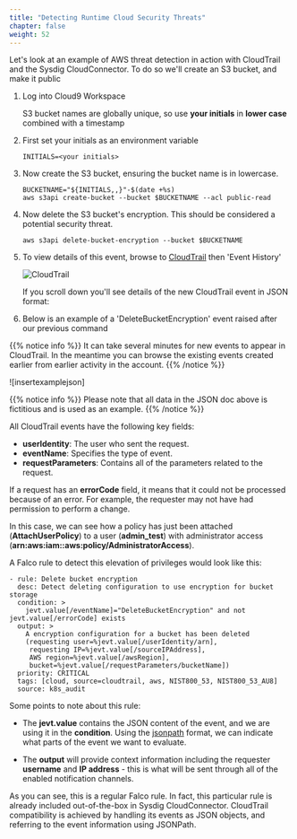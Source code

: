 ```yaml
---
title: "Detecting Runtime Cloud Security Threats"
chapter: false
weight: 52
---
```


Let's look at an example of AWS threat detection in action with CloudTrail and the Sysdig CloudConnector.  To do so we'll create an S3 bucket, and make it public

1. Log into Cloud9 Workspace

      S3 bucket names are globally unique, so use **your initials** in **lower case** combined with a timestamp

2. First set your initials as an environment variable

    ```
    INITIALS=<your initials>
    ```

3. Now create the S3 bucket, ensuring the bucket name is in lowercase.

    ```
    BUCKETNAME="${INITIALS,,}"-$(date +%s)
    aws s3api create-bucket --bucket $BUCKETNAME --acl public-read
    ```

4. Now delete the S3 bucket's encryption.  This should be considered a potential security threat.

    ```
    aws s3api delete-bucket-encryption --bucket $BUCKETNAME
    ```

4. To view details of this event, browse to [CloudTrail](https://console.aws.amazon.com/cloudtrail/home) then 'Event History'

    ![CloudTrail](/images/50_module_3/cloudtrail01.png)

    If you scroll down you'll see details of the new CloudTrail event in JSON format:

5. Below is an example of a 'DeleteBucketEncryption' event raised after our previous command

{{% notice info %}}
It can take several minutes for new events to appear in CloudTrail. In the meantime you can browse the existing events created earlier from earlier activity in the account.
{{% /notice %}}

![insertexamplejson]

{{% notice info %}}
Please note that all data in the JSON doc above is fictitious and is used as an example.
{{% /notice %}}


All CloudTrail events have the following key fields:

- **userIdentity**: The user who sent the request.
- **eventName**: Specifies the type of event.
- **requestParameters**: Contains all of the parameters related to the request.

If a request has an **errorCode** field, it means that it could not be processed because of an error. For example, the requester may not have had permission to perform a change.

In this case, we can see how a policy has just been attached (**AttachUserPolicy**) to a user (**admin_test**) with administrator access (**arn:aws:iam::aws:policy/AdministratorAccess**).

A Falco rule to detect this elevation of privileges would look like this:


```
- rule: Delete bucket encryption
  desc: Detect deleting configuration to use encryption for bucket storage
  condition: >
    jevt.value[/eventName]="DeleteBucketEncryption" and not jevt.value[/errorCode] exists
  output: >
    A encryption configuration for a bucket has been deleted
    (requesting user=%jevt.value[/userIdentity/arn],
     requesting IP=%jevt.value[/sourceIPAddress],
     AWS region=%jevt.value[/awsRegion],
     bucket=%jevt.value[/requestParameters/bucketName])
  priority: CRITICAL
  tags: [cloud, source=cloudtrail, aws, NIST800_53, NIST800_53_AU8]
  source: k8s_audit
```

Some points to note about this rule:

 - The **jevt.value** contains the JSON content of the event, and we are using it in the **condition**. Using the [jsonpath](https://jsonpath.com/) format, we can indicate what parts of the event we want to evaluate.

 - The **output** will provide context information including the requester **username** and **IP address** - this is what will be sent through all of the enabled notification channels.

As you can see, this is a regular Falco rule. In fact, this particular rule is already included out-of-the-box in Sysdig CloudConnector. CloudTrail compatibility is achieved by handling its events as JSON objects, and referring to the event information using JSONPath.

